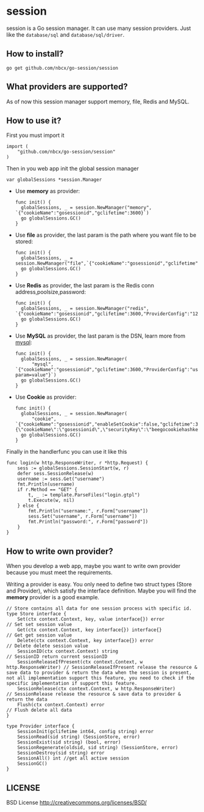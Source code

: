 # session

session is a Go session manager. It can use many session providers. Just like the `database/sql`
and `database/sql/driver`.

## How to install?

    go get github.com/nbcx/go-session/session

## What providers are supported?

As of now this session manager support memory, file, Redis and MySQL.

## How to use it?

First you must import it

    import (
    	"github.com/nbcx/go-session/session"
    )

Then in you web app init the global session manager

    var globalSessions *session.Manager

- Use **memory** as provider:

      func init() {
      	globalSessions, _ = session.NewManager("memory", `{"cookieName":"gosessionid","gclifetime":3600}`)
      	go globalSessions.GC()
      }

- Use **file** as provider, the last param is the path where you want file to be stored:

      func init() {
      	globalSessions, _ = session.NewManager("file",`{"cookieName":"gosessionid","gclifetime":3600,"ProviderConfig":"./tmp"}`)
      	go globalSessions.GC()
      }

- Use **Redis** as provider, the last param is the Redis conn address,poolsize,password:

      func init() {
      	globalSessions, _ = session.NewManager("redis", `{"cookieName":"gosessionid","gclifetime":3600,"ProviderConfig":"127.0.0.1:6379,100,astaxie"}`)
      	go globalSessions.GC()
      }

- Use **MySQL** as provider, the last param is the DSN, learn more
  from [mysql](https://github.com/go-sql-driver/mysql#dsn-data-source-name):

      func init() {
      	globalSessions, _ = session.NewManager(
      		"mysql", `{"cookieName":"gosessionid","gclifetime":3600,"ProviderConfig":"username:password@protocol(address)/dbname?param=value"}`)
      	go globalSessions.GC()
      }

- Use **Cookie** as provider:

      func init() {
      	globalSessions, _ = session.NewManager(
      		"cookie", `{"cookieName":"gosessionid","enableSetCookie":false,"gclifetime":3600,"ProviderConfig":"{\"cookieName\":\"gosessionid\",\"securityKey\":\"beegocookiehashkey\"}"}`)
      	go globalSessions.GC()
      }

Finally in the handlerfunc you can use it like this

    func login(w http.ResponseWriter, r *http.Request) {
    	sess := globalSessions.SessionStart(w, r)
    	defer sess.SessionRelease(w)
    	username := sess.Get("username")
    	fmt.Println(username)
    	if r.Method == "GET" {
    		t, _ := template.ParseFiles("login.gtpl")
    		t.Execute(w, nil)
    	} else {
    		fmt.Println("username:", r.Form["username"])
    		sess.Set("username", r.Form["username"])
    		fmt.Println("password:", r.Form["password"])
    	}
    }

## How to write own provider?

When you develop a web app, maybe you want to write own provider because you must meet the requirements.

Writing a provider is easy. You only need to define two struct types
(Store and Provider), which satisfy the interface definition. Maybe you will find the **memory** provider is a good
example.

    // Store contains all data for one session process with specific id.
    type Store interface {
        Set(ctx context.Context, key, value interface{}) error              // Set set session value
        Get(ctx context.Context, key interface{}) interface{}               // Get get session value
        Delete(ctx context.Context, key interface{}) error                  // Delete delete session value
        SessionID(ctx context.Context) string                               // SessionID return current sessionID
        SessionReleaseIfPresent(ctx context.Context, w http.ResponseWriter) // SessionReleaseIfPresent release the resource & save data to provider & return the data when the session is present, not all implementation support this feature, you need to check if the specific implementation if support this feature.
        SessionRelease(ctx context.Context, w http.ResponseWriter)          // SessionRelease release the resource & save data to provider & return the data
        Flush(ctx context.Context) error                                    // Flush delete all data
    }

    type Provider interface {
    	SessionInit(gclifetime int64, config string) error
    	SessionRead(sid string) (SessionStore, error)
    	SessionExist(sid string) (bool, error)
    	SessionRegenerate(oldsid, sid string) (SessionStore, error)
    	SessionDestroy(sid string) error
    	SessionAll() int //get all active session
    	SessionGC()
    }

## LICENSE

BSD License http://creativecommons.org/licenses/BSD/
